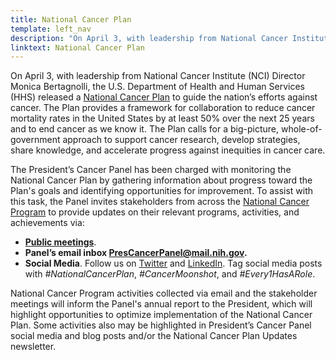 ```yaml
---
title: National Cancer Plan
template: left_nav
description: "On April 3, with leadership from National Cancer Institute (NCI) Director Monica Bertagnolli, the U.S. Department of Health and Human Services (HHS) released a National Cancer Plan to guide the nation’s efforts against cancer."
linktext: National Cancer Plan
---
```

<div class="desktop-float-right">
<single-homepage-box url="https://nationalcancerplan.cancer.gov/" source="ncp-401x357.png" alt="" title="National Cancer Plan" description="Everyone has a role to play in ending cancer as we know it. Learn more about the National Cancer Plan and its eight goals."></single-homepage-box>
</div>

On April 3, with leadership from National Cancer Institute (NCI) Director Monica Bertagnolli, the U.S. Department of Health and Human Services (HHS) released a [National Cancer Plan](https://nationalcancerplan.cancer.gov/) to guide the nation’s efforts against cancer. The Plan provides a framework for collaboration to reduce cancer mortality rates in the United States by at least 50% over the next 25 years and to end cancer as we know it. The Plan calls for a big-picture, whole-of-government approach to support cancer research, develop strategies, share knowledge, and accelerate progress against inequities in cancer care.

The President’s Cancer Panel has been charged with monitoring the National Cancer Plan by gathering information about progress toward the Plan's goals and identifying opportunities for improvement. To assist with this task, the Panel invites stakeholders from across the [National Cancer Program](https://prescancerpanel.cancer.gov/about/blogs/national-cancer-program/) to provide updates on their relevant programs, activities, and achievements via:

- **[Public meetings](/ncp/meetings)**.
- **Panel’s email inbox [PresCancerPanel@mail.nih.gov](mailto:PresCancerPanel@mail.nih.gov).**
- **Social Media**. Follow us on [Twitter](https://twitter.com/prescancerpanel) and [LinkedIn](https://www.linkedin.com/company/president's-cancer-panel/). Tag social media posts with *#NationalCancerPlan*, *#CancerMoonshot*, and *#Every1HasARole*.

National Cancer Program activities collected via email and the stakeholder meetings will inform the Panel's annual report to the President, which will highlight opportunities to optimize implementation of the National Cancer Plan. Some activities also may be highlighted in President’s Cancer Panel social media and blog posts and/or the National Cancer Plan Updates newsletter.

